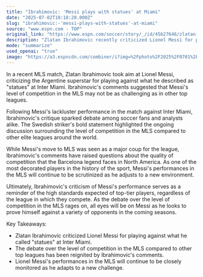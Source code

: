 ```yaml
---
title: "Ibrahimovic: 'Messi plays with statues' at Miami"
date: "2025-07-02T10:18:20.000Z"
slug: "ibrahimovic:-'messi-plays-with-statues'-at-miami"
source: "www.espn.com - TOP"
original_link: "https://www.espn.com/soccer/story/_/id/45627646/zlatan-ibrahimovic-lionel-messi-plays-statues-inter-miami"
description: "Zlatan Ibrahimovic recently criticized Lionel Messi for playing against what he deemed as lesser competition in the MLS, sparking debate among fans and analysts. The comments raised questions about the quality of competition in the MLS compared to other elite leagues worldwide. As Messi continues to adjust to his new environment, his performances will be closely scrutinized, highlighting the high standards expected of top-tier players regardless of the league they play in. The ongoing debate over the level of competition in the MLS will keep all eyes on Messi as he looks to prove himself against various opponents in the future."
mode: "summarize"
used_openai: "true"
image: "https://a3.espncdn.com/combiner/i?img=%2Fphoto%2F2025%2F0701%2Fr1513434_1296x729_16%2D9.jpg"
---
```


In a recent MLS match, Zlatan Ibrahimovic took aim at Lionel Messi, criticizing the Argentine superstar for playing against what he described as "statues" at Inter Miami. Ibrahimovic's comments suggested that Messi's level of competition in the MLS may not be as challenging as in other top leagues.

Following Messi's lackluster performance in the match against Inter Miami, Ibrahimovic's critique sparked debate among soccer fans and analysts alike. The Swedish striker's bold statement highlighted the ongoing discussion surrounding the level of competition in the MLS compared to other elite leagues around the world.

While Messi's move to MLS was seen as a major coup for the league, Ibrahimovic's comments have raised questions about the quality of competition that the Barcelona legend faces in North America. As one of the most decorated players in the history of the sport, Messi's performances in the MLS will continue to be scrutinized as he adjusts to a new environment.

Ultimately, Ibrahimovic's criticism of Messi's performance serves as a reminder of the high standards expected of top-tier players, regardless of the league in which they compete. As the debate over the level of competition in the MLS rages on, all eyes will be on Messi as he looks to prove himself against a variety of opponents in the coming seasons.

Key Takeaways:
- Zlatan Ibrahimovic criticized Lionel Messi for playing against what he called "statues" at Inter Miami.
- The debate over the level of competition in the MLS compared to other top leagues has been reignited by Ibrahimovic's comments.
- Lionel Messi's performances in the MLS will continue to be closely monitored as he adapts to a new challenge.